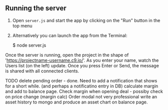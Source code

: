 ## Running the server

1) Open `server.js` and start the app by clicking on the "Run" button in the top menu

2) Alternatively you can launch the app from the Terminal:

    $ node server.js

Once the server is running, open the project in the shape of 'https://projectname-username.c9.io/'. As you enter your name, watch the Users list (on the left) update. Once you press Enter or Send, the message is shared with all connected clients.

TODO
delete pending order - done. Need to add a notification that shows for a short while. (and perhaps a notificatino entry in DB)
calculate margin and add to balance page. Check margin when opening deal - possiby check on price change (margin calc)
Order modal not very professional
write an asset history to mongo and produce an asset chart on balance page.
